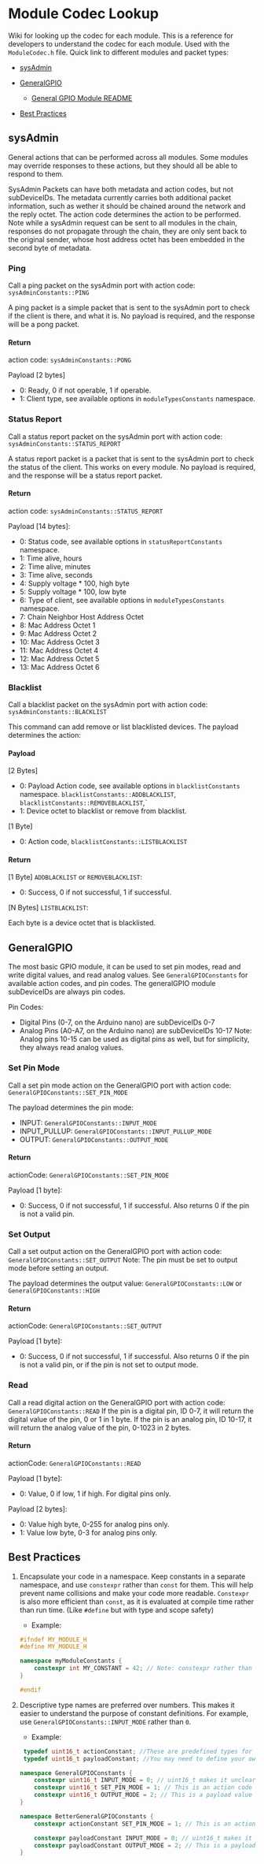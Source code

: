 # Module Codec Lookup

Wiki for looking up the codec for each module. This is a reference for developers to understand the codec for each module. Used with the `ModuleCodec.h` file. Quick link to different modules and packet types:

- [sysAdmin](#sysAdmin)
- [GeneralGPIO](#GeneralGPIO)

  - [General GPIO Module README](../Modules/GPIO%20ROI%20Module/README.md)

- [Best Practices](#best-practices)

## sysAdmin

General actions that can be performed across all modules. Some modules may override responses to these actions, but they should all be able to respond to them.

SysAdmin Packets can have both metadata and action codes, but not subDeviceIDs. The metadata currently carries both additional packet information, such as wether it should be chained around the network and the reply octet. The action code determines the action to be performed. Note while a sysAdmin request can be sent to all modules in the chain, responses do not propagate through the chain, they are only sent back to the original sender, whose host address octet has been embedded in the second byte of metadata.

### Ping

Call a ping packet on the sysAdmin port with action code: `sysAdminConstants::PING`

A ping packet is a simple packet that is sent to the sysAdmin port to check if the client is there, and what it is.
No payload is required, and the response will be a pong packet.

#### Return

action code: `sysAdminConstants::PONG`

Payload [2 bytes]

- 0: Ready, 0 if not operable, 1 if operable.
- 1: Client type, see available options in `moduleTypesConstants` namespace.

### Status Report

Call a status report packet on the sysAdmin port with action code: `sysAdminConstants::STATUS_REPORT`

A status report packet is a packet that is sent to the sysAdmin port to check the status of the client. This works on every module.
No payload is required, and the response will be a status report packet.

#### Return

action code: `sysAdminConstants::STATUS_REPORT`

Payload [14 bytes]:

- 0: Status code, see available options in `statusReportConstants` namespace.
- 1: Time alive, hours
- 2: Time alive, minutes
- 3: Time alive, seconds
- 4: Supply voltage \* 100, high byte
- 5: Supply voltage \* 100, low byte
- 6: Type of client, see available options in `moduleTypesConstants` namespace.
- 7: Chain Neighbor Host Address Octet
- 8: Mac Address Octet 1
- 9: Mac Address Octet 2
- 10: Mac Address Octet 3
- 11: Mac Address Octet 4
- 12: Mac Address Octet 5
- 13: Mac Address Octet 6

### Blacklist

Call a blacklist packet on the sysAdmin port with action code: `sysAdminConstants::BLACKLIST`

This command can add remove or list blacklisted devices. The payload determines the action:

#### Payload

[2 Bytes]

- 0: Payload Action code, see available options in `blacklistConstants` namespace. `blacklistConstants::ADDBLACKLIST`, `blacklistConstants::REMOVEBLACKLIST`,`
- 1: Device octet to blacklist or remove from blacklist.

[1 Byte]

- 0: Action code, `blacklistConstants::LISTBLACKLIST`

#### Return

[1 Byte] `ADDBLACKLIST` or `REMOVEBLACKLIST`:

- 0: Success, 0 if not successful, 1 if successful.

[N Bytes] `LISTBLACKLIST`:

Each byte is a device octet that is blacklisted.

## GeneralGPIO

The most basic GPIO module, it can be used to set pin modes, read and write digital values, and read analog values.
See `GeneralGPIOConstants` for available action codes, and pin codes. The generalGPIO module subDeviceIDs are always pin codes.

Pin Codes:

- Digital Pins (0-7, on the Arduino nano) are subDeviceIDs 0-7
- Analog Pins (A0-A7, on the Arduino nano) are subDeviceIDs 10-17 Note: Analog pins 10-15 can be used as digital pins as well, but for simplicity, they always read analog values.

### Set Pin Mode

Call a set pin mode action on the GeneralGPIO port with action code: `GeneralGPIOConstants::SET_PIN_MODE`

The payload determines the pin mode:

- INPUT: `GeneralGPIOConstants::INPUT_MODE`
- INPUT_PULLUP: `GeneralGPIOConstants::INPUT_PULLUP_MODE`
- OUTPUT: `GeneralGPIOConstants::OUTPUT_MODE`

#### Return

actionCode: `GeneralGPIOConstants::SET_PIN_MODE`

Payload [1 byte]:

- 0: Success, 0 if not successful, 1 if successful. Also returns 0 if the pin is not a valid pin.

### Set Output

Call a set output action on the GeneralGPIO port with action code: `GeneralGPIOConstants::SET_OUTPUT`
Note: The pin must be set to output mode before setting an output.

The payload determines the output value:
`GeneralGPIOConstants::LOW` or `GeneralGPIOConstants::HIGH`

#### Return

actionCode: `GeneralGPIOConstants::SET_OUTPUT`

Payload [1 byte]:

- 0: Success, 0 if not successful, 1 if successful. Also returns 0 if the pin is not a valid pin, or if the pin is not set to output mode.

### Read

Call a read digital action on the GeneralGPIO port with action code: `GeneralGPIOConstants::READ`
If the pin is a digital pin, ID 0-7, it will return the digital value of the pin, 0 or 1 in 1 byte.
If the pin is an analog pin, ID 10-17, it will return the analog value of the pin, 0-1023 in 2 bytes.

#### Return

actionCode: `GeneralGPIOConstants::READ`

Payload [1 byte]:

- 0: Value, 0 if low, 1 if high. For digital pins only.

Payload [2 bytes]:

- 0: Value high byte, 0-255 for analog pins only.
- 1: Value low byte, 0-3 for analog pins only.

## Best Practices

1. Encapsulate your code in a namespace. Keep constants in a separate namespace, and use `constexpr` rather than `const` for them. This will help prevent name collisions and make your code more readable. `Constexpr` is also more efficient than `const`, as it is evaluated at compile time rather than run time. (Like `#define` but with type and scope safety)

   - Example:

   ```cpp
   #ifndef MY_MODULE_H
   #define MY_MODULE_H

   namespace myModuleConstants {
       constexpr int MY_CONSTANT = 42; // Note: constexpr rather than const
   }

   #endif
   ```

2. Descriptive type names are preferred over numbers. This makes it easier to understand the purpose of constant definitions. For example, use `GeneralGPIOConstants::INPUT_MODE` rather than `0`.

   - Example:

   ```cpp
    typedef uint16_t actionConstant; //These are predefined types for the sake of clarity (They are not namespaced)
    typedef uint16_t payloadConstant; //You may need to define your own types, please keep them within the module namespace

   namespace GeneralGPIOConstants {
       constexpr uint16_t INPUT_MODE = 0; // uint16_t makes it unclear the purpose of the constant (This is a payload value)
       constexpr uint16_t SET_PIN_MODE = 1; // This is an action code
       constexpr uint16_t OUTPUT_MODE = 2; // This is a payload value
   }

   namespace BetterGeneralGPIOConstants {
       constexpr actionConstant SET_PIN_MODE = 1; // This is an action code

       constexpr payloadConstant INPUT_MODE = 0; // uint16_t makes it unclear the purpose of the constant (This is a payload value)
       constexpr payloadConstant OUTPUT_MODE = 2; // This is a payload value
   }
   ```
